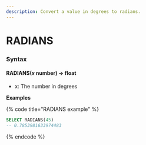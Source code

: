 ```yaml
---
description: Convert a value in degrees to radians.
---
```


# RADIANS

### Syntax <a href="#syntax" id="syntax"></a>

#### RADIANS(_x_ number) → float <a href="#radiansx-number--float" id="radiansx-number--float"></a>

* x: The number in degrees

**Examples**

{% code title="RADIANS example" %}
```sql
SELECT RADIANS(45)
-- 0.7853981633974483
```
{% endcode %}
